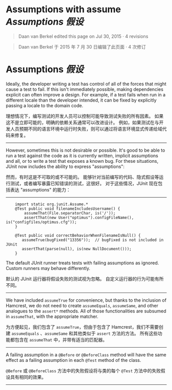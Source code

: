 # Assumptions with assume *Assumptions 假设*

> Daan van Berkel edited this page on Jul 30, 2015 · 4 revisions 

> Daan van Berkel 于 2015 年 7 月 30 日编辑了此页面 · 4 次修订

# Assumptions *假设*

Ideally, the developer writing a test has control of all of the forces that might cause a test to fail. 
If this isn't immediately possible, making dependencies explicit can often improve a design. 
For example, if a test fails when run in a different locale than the developer intended, it can be fixed by explicitly passing a locale to the domain code.


理想情况下，编写测试的开发人员可以控制可能导致测试失败的所有因素。
如果这不是立即可能的，明确的依赖关系通常可以改进设计。
例如，如果测试在与开发人员预期不同的语言环境中运行时失败，则可以通过将语言环境显式传递给域代码来修复。

---

However, sometimes this is not desirable or possible. 
It's good to be able to run a test against the code as it is currently written, implicit assumptions and all, or to write a test that exposes a known bug. 
For these situations, JUnit now includes the ability to express "assumptions":


然而，有时这是不可取的或不可能的。
能够针对当前编写的代码、隐式假设等运行测试，或者编写暴露已知错误的测试，这很好。
对于这些情况，JUnit 现在包括表达 "assumptions" 的能力：

---

```
    import static org.junit.Assume.*
    @Test public void filenameIncludesUsername() {
        assumeThat(File.separatorChar, is('/'));
        assertThat(new User("optimus").configFileName(), is("configfiles/optimus.cfg"));
    }

    @Test public void correctBehaviorWhenFilenameIsNull() {
       assumeTrue(bugFixed("13356"));  // bugFixed is not included in JUnit
       assertThat(parse(null), is(new NullDocument()));
    }

```

The default JUnit runner treats tests with failing assumptions as ignored. 
Custom runners may behave differently.


默认的 JUnit 运行器将假设失败的测试视为忽略。
自定义运行器的行为可能有所不同。

---

We have included `assumeTrue` for convenience, but thanks to the inclusion of Hamcrest, we do not need to create `assumeEquals`, `assumeSame`, and other analogues to the `assert*` methods. 
All of those functionalities are subsumed in `assumeThat`, with the appropriate matcher.


为方便起见，我们包含了 `assumeTrue`，但由于包含了 Hamcrest，我们不需要创建 `assumeEquals` 、`assumeSame` 和其他类似于 `assert` 方法的方法。
所有这些功能都包含在 `assumeThat` 中，并带有适当的匹配器。

---

A failing assumption in a `@Before` or `@BeforeClass` method will have the same effect as a failing assumption in each `@Test` method of the class.


`@Before` 或 `@BeforeClass` 方法中的失败假设将与类的每个 `@Test` 方法中的失败假设具有相同的效果。

---
